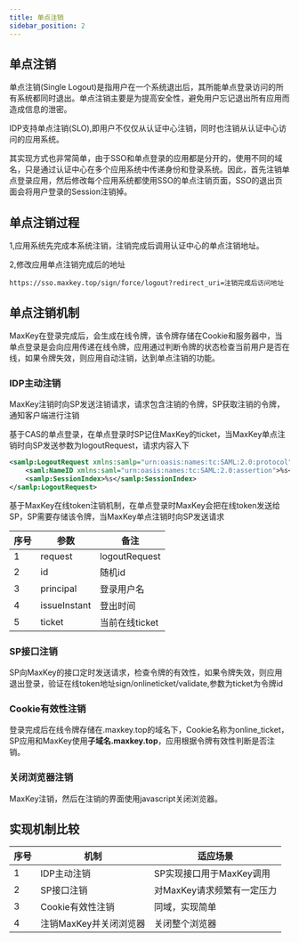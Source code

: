 ```yaml
---
title: 单点注销
sidebar_position: 2
---
```

## 单点注销
	
单点注销(Single Logout)是指用户在一个系统退出后，其所能单点登录访问的所有系统都同时退出。单点注销主要是为提高安全性，避免用户忘记退出所有应用而造成信息的泄密。
    	
    	
IDP支持单点注销(SLO),即用户不仅仅从认证中心注销，同时也注销从认证中心访问的应用系统。	
		
		
其实现方式也非常简单，由于SSO和单点登录的应用都是分开的，使用不同的域名，只是通过认证中心在多个应用系统中传递身份和登录系统。因此，首先注销单点登录应用，然后修改每个应用系统都使用SSO的单点注销页面，SSO的退出页面会将用户登录的Session注销掉。
		
## 单点注销过程
		
1,应用系统先完成本系统注销，注销完成后调用认证中心的单点注销地址。
		
		
2,修改应用单点注销完成后的地址
```http
https://sso.maxkey.top/sign/force/logout?redirect_uri=注销完成后访问地址
```
		


## 单点注销机制
MaxKey在登录完成后，会生成在线令牌，该令牌存储在Cookie和服务器中，当单点登录是会向应用传递在线令牌，应用通过判断令牌的状态检查当前用户是否在线，如果令牌失效，则应用自动注销，达到单点注销的功能。


### IDP主动注销
MaxKey注销时向SP发送注销请求，请求包含注销的令牌，SP获取注销的令牌，通知客户端进行注销

基于CAS的单点登录，在单点登录时SP记住MaxKey的ticket，当MaxKey单点注销时向SP发送参数为logoutRequest，请求内容入下

```xml
<samlp:LogoutRequest xmlns:samlp="urn:oasis:names:tc:SAML:2.0:protocol" ID="%s" Version="2.0" IssueInstant="%s">
	<saml:NameID xmlns:saml="urn:oasis:names:tc:SAML:2.0:assertion">%s</saml:NameID>
	<samlp:SessionIndex>%s</samlp:SessionIndex>
</samlp:LogoutRequest>
```

基于MaxKey在线token注销机制，在单点登录时MaxKey会把在线token发送给SP，SP需要存储该令牌，当MaxKey单点注销时向SP发送请求
<table border="0" class="table table-striped table-bordered ">
	<thead>
		<tr>
			<th>序号</th><th>参数</th><th>备注</th>
		</tr>
	</thead>
	<tbody>
		<tr>
			<td>1</td><td>request</td><td>logoutRequest</td>
		</tr>
		<tr>
			<td>2</td><td>id</td><td>随机id</td>
		</tr>
		<tr>
			<td>3</td><td>principal</td><td>登录用户名</td>
		</tr>
		<tr>
			<td>4</td><td>issueInstant</td><td>登出时间</td>
		</tr>
		<tr>
			<td>5</td><td>ticket</td><td>当前在线ticket</td>
		</tr>
	</tbody>
</table>


### SP接口注销
SP向MaxKey的接口定时发送请求，检查令牌的有效性，如果令牌失效，则应用退出登录，验证在线token地址sign/onlineticket/validate,参数为ticket为令牌id

### Cookie有效性注销
登录完成后在线令牌存储在.maxkey.top的域名下，Cookie名称为online_ticket，SP应用和MaxKey使用**子域名.maxkey.top**，应用根据令牌有效性判断是否注销。


### 关闭浏览器注销
MaxKey注销，然后在注销的界面使用javascript关闭浏览器。


## 实现机制比较
<table border="0" class="table table-striped table-bordered ">
<thead>
	<th >序号</th><th>机制</th><th>适应场景</th>
</thead>
<tbody>
	<tr>
		<td>1</td>
		<td>IDP主动注销</td>
		<td>SP实现接口用于MaxKey调用</td>
	</tr>
	<tr>
		<td>2</td>
		<td>SP接口注销</td>
		<td>对MaxKey请求频繁有一定压力</td>
	</tr>
	<tr>
		<td>3</td>
		<td>Cookie有效性注销</td>
		<td>同域，实现简单</td>
	</tr>
	<tr>
		<td>4</td>
		<td>注销MaxKey并关闭浏览器</td>
		<td>关闭整个浏览器</td>
	</tr>
</tbody>
</table>
    